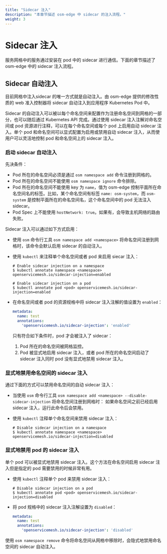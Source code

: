 ```yaml
---
title: "Sidecar 注入"
description: "本章节描述 osm-edge 中 sidecar 的注入流程。"
weight: 3
---
```


# Sidecar 注入
服务网格中的服务通过安装在 pod 中的 sidecar 进行通信。下面的章节描述了 osm-edge 中的 sidecar 注入流程。

## Sidecar 自动注入
目前网格中注入sidecar 的唯一方式就是自动注入。由 osm-edge 提供的修改性质的 web 准入控制器将 sidecar 自动注入到应用程序 Kubernetes Pod 中。

Sidecar 的自动注入可以被以每个命名空间来配置作为注册命名空间到网格的一部分，也可以随后通过 Kubernetes API 完成。通过使用 sidecar 注入注解对命名空间或 pod 资源进行注释，可以在每个命名空间或每个 pod 上启用自动 sidecar 注入。单个 pod 和命名空间可以显式配置为启用或禁用自动 sidecar 注入，从而使用户可以灵活地控制 pod 和命名空间上的 sidecar 注入。

### 启动 sidecar 自动注入

先决条件：

- Pod 所在的命名空间必须是通过 `osm namespace add` 命令注册到网格的。
- Pod 所在的命名空间不能使用 `osm namespace ignore` 命令排除。
- Pod 所在的命名空间不能使用 key 为 `name`，值为 osm-edge 控制平面所在命名空间名的标签。比如，某个命名空间有标签 `name: osm-system`，而 `osm-system` 是控制平面所在的命名空间名，这个命名空间中的 pod 无法注入 sidecar。
- Pod Spec 上不能使用 `hostNetwork: true`。如果有，会导致主机网络的路由失败。

Sidecar 注入可以通过如下方式启用：

- 使用 `osm` 命令行工具 `osm namespace add <namespace>` 将命名空间注册到网格时，该命令会默认启用 sidecar 的自动注入。

- 使用 `kubectl` 来注释单个命名空间或者 pod 来启用 siecar 注入：

  ```console
  # Enable sidecar injection on a namespace
  $ kubectl annotate namespace <namespace> openservicemesh.io/sidecar-injection=enabled
  ```

  ```console
  # Enable sidecar injection on a pod
  $ kubectl annotate pod <pod> openservicemesh.io/sidecar-injection=enabled
  ```

- 在命名空间或者 pod 的资源规格中将 sidecar 注入注解的值设置为 `enabled`：
  ```yaml
  metadata:
    name: test
    annotations:
      'openservicemesh.io/sidecar-injection': 'enabled'
  ```

  只有符合如下条件时，pod 才会被注入了 sidecar：
  1. Pod 所在的命名空间被网格监控。
  2. Pod 被显式地启用 sidecar 注入，或者 pod 所在的命名空间启动了 sidecar 注入同时 pod 没有显式地禁用 sidecar 注入。

### 显式地禁用命名空间的 sidecar 注入

通过下面的方式可以禁用命名空间的自动 sidecar 注入：

- 当使用 `osm` 命令行工具 `osm namespace add <namespace> --disable-sidecar-injection` 将命名空间注册到网格时：
  如果命名空间之前已经启用 sidecar 注入，运行此命令后会禁用。

- 使用 `kubectl` 注释单个命名空间来禁用 sidecar 注入：

  ```console
  # Disable sidecar injection on a namespace
  $ kubectl annotate namespace <namespace> openservicemesh.io/sidecar-injection=disabled
  ```

### 显式地禁用 pod 的 sidecar 注入

单个 pod 可以被显式地禁用 sidecar 注入。这个方法在命名空间启用 sidecar 注入但是指定的 pod 需要禁用的时候非常有用。

- 使用 `kubectl` 注释单个 pod 来禁用 sidecar 注入：
  ```console
  # Disable sidecar injection on a pod
  $ kubectl annotate pod <pod> openservicemesh.io/sidecar-injection=disabled
  ```

- 将 pod 规格中的 sidecar 注入注解设置为 `disabled`：
  ```yaml
  metadata:
    name: test
    annotations:
      'openservicemesh.io/sidecar-injection': 'disabled'
  ```

使用 `osm namespace remove` 命令将命名空间从网格中移除时，会隐式地禁用命名空间的 sidecar 自动注入。
